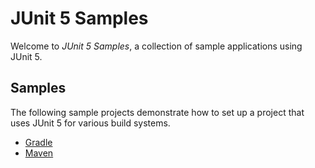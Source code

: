 # JUnit 5 Samples

Welcome to _JUnit 5 Samples_, a collection of sample applications
using JUnit 5.

## Samples

The following sample projects demonstrate how to set up a project
that uses JUnit 5 for various build systems.

- [Gradle](https://github.com/junit-team/junit5-samples/tree/master/junit5-gradle-consumer)
- [Maven](https://github.com/junit-team/junit5-samples/tree/master/junit5-maven-consumer)
